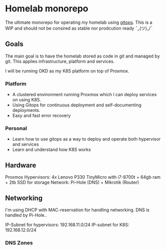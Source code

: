 # Homelab monorepo

The ultimate monorepo for operating my homelab using [gitops](https://www.gitops.tech/). This is a WIP and should not be consired as stable nor prodcution ready ¯\_(ツ)_/¯


## Goals

The main goal is to have the homelab stored as code in git and managed by git. This applies infrastructure, platform and services.

I will be running OKD as my K8S platform on top of Proxmox.

### Platform

* A clustered environment running Proxmox which I can deploy services on using K8S.
* Using Gitops for continuous deployment and self-documenting deployments.
* Easy and fast error recovery

### Personal

* Learn how to use gitops as a way to deploy and operate both hypervisor and services
* Learn and understand how K8S works

## Hardware

Proxmox Hypervisors: 4x Lenovo P330 TinyMicro with i7-8700t + 64gb ram + 2tb SSD for storage
Network: Pi-Hole (DNS) + Mikrotik (Router)

## Networking

I'm using DHCP with MAC-reservation for handling networking. DNS is handled by Pi-Hole..

IP-Subnet for hypervisors: 192.168.11.0/24
IP-subnet for K8S: 192.168.12.0/24

### DNS Zones

